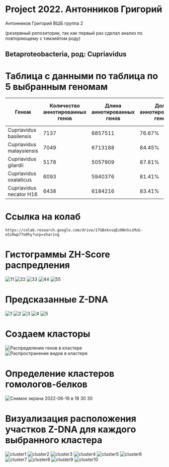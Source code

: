 # Project 2022. Антонников Григорий
Антонников Григорий ВШБ группа 2

(резервный репозитории, так как первый раз сделал анализ по повторяющему с тимэейтом  роду)
## Betaproteobacteria, род: Сupriavidus

# Таблица с данными по таблица по 5 выбранным геномам

|  Геном  |  Количество аннотированных генов  |   Длина аннотированных генов |  Доля аннотированных генов  | Суммарная длина Z-DNA | Количество Z-DNA | Количество Z-DNA, где zh-score > 500 |
| -- | -- | -- | -- | -- | -- | -- |
|  Cupriavidus basilensis   |   7137  |   6857511   |  76.67%  |  4566734  |  102597   |  1012774   | 
|  Cupriavidus malaysiensis | 7049    | 6713188     |  84.45%   |  4383984  |  116266   |    1148472 |
|  Cupriavidus gilardii     |  5178   |    5057909  |  87.81%   | 2240840   |  54193    | 528150     |  
| Cupriavidus oxalaticus    | 6093    | 5940376     |  81.41%   | 2875465   |  76868    |  761308    |
| Cupriavidus necator H16   | 6438    | 6184216     |   83.41%  |  4049965  | 102178    |   1011398  |

# Cсылка на колаб 
```
https://colab.research.google.com/drive/17GBxkvsqEz0NnSsiMzG-oSiRwp77o0hy?usp=sharing
```
# Гистограммы ZH-Score распредления

![11](https://user-images.githubusercontent.com/93208971/174084678-6e129050-a537-4477-b2f8-f898860b5d28.png)
![22](https://user-images.githubusercontent.com/93208971/174084685-250fd1f8-9ee1-4da4-9346-7efed99dfcfe.png)
![33](https://user-images.githubusercontent.com/93208971/174084690-640ec737-4df4-46ae-b61f-db0177b6e8c8.png)
![44](https://user-images.githubusercontent.com/93208971/174084692-198b31f7-6578-4802-8106-38b6e423909b.png)
![55](https://user-images.githubusercontent.com/93208971/174084696-30096232-080f-481c-8232-b48dc8694442.png)

# Предсказанные Z-DNA

![1](https://user-images.githubusercontent.com/93208971/174084226-475402a5-3987-45d0-9c94-4527caef475d.png)
![2](https://user-images.githubusercontent.com/93208971/174084231-5c3d7654-993c-4856-94eb-d13042855320.png)
![3](https://user-images.githubusercontent.com/93208971/174084234-605464ad-f8cd-4348-930a-0c68c6504988.png)
![4](https://user-images.githubusercontent.com/93208971/174084243-3c10d6be-ab43-446a-a08b-19dd4f118ef0.png)
![5](https://user-images.githubusercontent.com/93208971/174084245-798e0beb-b908-48cf-9fcd-3f1e4243ea33.png)

# Создаем класторы

![Распределение генов в кластере](https://user-images.githubusercontent.com/93208971/174110752-380beb4f-a17c-48d3-830b-c9e7a2c095d4.png)
![Распространение видов в кластере](https://user-images.githubusercontent.com/93208971/174110765-5dc76e3b-ca3f-49b4-8c82-549ced6091fd.png)

# Определение кластеров гомологов-белков

![Снимок экрана 2022-06-16 в 18 30 30](https://user-images.githubusercontent.com/93208971/174106211-e2176437-62c4-43c0-9d3b-8eb861568c77.png)


# Визуализация расположения участков Z-DNA для каждого выбранного кластера

![cluster1](https://user-images.githubusercontent.com/93208971/174105573-4d0a2f29-a187-4762-b8ec-3c50aa854fbc.png)
![cluster2](https://user-images.githubusercontent.com/93208971/174105510-2c2bb1ce-7359-49e2-859c-9dd46bb906c7.png)
![cluster3](https://user-images.githubusercontent.com/93208971/174105514-2742e62d-dd71-4b4c-a6af-0da1a39a2417.png)
![cluster4](https://user-images.githubusercontent.com/93208971/174105518-271f8391-03bf-4dc5-97b8-43069b903769.png)
![cluster5](https://user-images.githubusercontent.com/93208971/174105524-e2094e8e-8130-4e24-a34b-10f5dae00371.png)
![cluster6](https://user-images.githubusercontent.com/93208971/174105529-13a977f0-beb6-4a29-b25a-fa31108f6464.png)
![cluster7](https://user-images.githubusercontent.com/93208971/174105531-1afa3e58-b0fe-472f-ba5e-8d8490b1ccd0.png)
![cluster8](https://user-images.githubusercontent.com/93208971/174105533-795d55f2-9fb2-4d04-b8e4-f4d1c0be429d.png)
![cluster9](https://user-images.githubusercontent.com/93208971/174105500-08e5c9b8-646f-4b4b-9ce1-c9ab5c6eb896.png)
![cluster10](https://user-images.githubusercontent.com/93208971/174105505-6131dd9b-71c1-4b95-b72d-e22e5f52461e.png)
